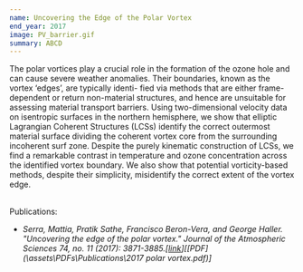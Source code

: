 ```yaml
---
name: Uncovering the Edge of the Polar Vortex
end_year: 2017
image: PV_barrier.gif
summary: ABCD
---
```


The polar vortices play a crucial role in the formation of the ozone hole and can cause severe weather anomalies. Their boundaries, known as the vortex ‘edges’, are typically identi- fied via methods that are either frame-dependent or return non-material structures, and hence are unsuitable for assessing material transport barriers. Using two-dimensional velocity data on isentropic surfaces in the northern hemisphere, we show that elliptic Lagrangian Coherent Structures (LCSs) identify the correct outermost material surface dividing the coherent vortex core from the surrounding incoherent surf zone. Despite the purely kinematic construction of LCSs, we find a remarkable contrast in temperature and ozone concentration across the identified vortex boundary. We also show that potential vorticity-based methods, despite their simplicity, misidentify the correct extent of the vortex edge.<br/><br/>

Publications:
- *Serra, Mattia, Pratik Sathe, Francisco Beron-Vera, and George Haller. "Uncovering the edge of the polar vortex." Journal of the Atmospheric Sciences 74, no. 11 (2017): 3871-3885.\[[link](https://doi.org/10.1175/JAS-D-17-0052.1)\]\[[PDF](\assets\PDFs\Publications\2017 polar vortex.pdf)\]*